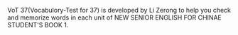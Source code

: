 VoT 37(Vocabulory-Test for 37) is developed by Li Zerong to help you check and memorize words in each unit of NEW SENIOR ENGLISH FOR CHINAE STUDENT'S BOOK 1.
